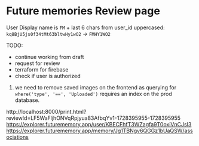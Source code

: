 # Future memories Review page

User Display name is `FM` + last 6 chars from user_id uppercased:
`kq8BjU5js0f34tMt63bltwHy1wO2` -> `FMHY1WO2`

TODO:
- continue working from draft
- request for review
- terraform for firebase
- check if user is authorized

1. we need to remove saved images on the frontend as querying for
  `where('type', '==', 'Uploaded')` requires an index on the prod database.

<!-- https://firebase.google.com/docs/firestore/manage-data/add-data -->


http://localhost:8000/print.html?reviewId=LF5WaFljhONVqRpjyua83AfbqYv1-1728395955-1728395955
https://explorer.futurememory.app/user/KBECFhfT3WZagfa9T0oxiVnCJsI3
https://explorer.futurememory.app/memory/Jg1TBNgv6QGGz1bUaQSW/associations